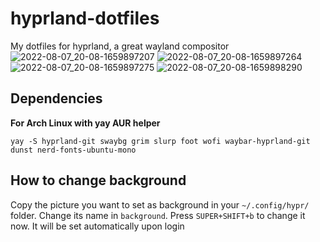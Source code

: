 # hyprland-dotfiles
My dotfiles for hyprland, a great wayland compositor
![2022-08-07_20-08-1659897207](https://user-images.githubusercontent.com/88981092/183306430-8adc622b-cb27-4ba1-b3b3-58882160a859.jpg)
![2022-08-07_20-08-1659897264](https://user-images.githubusercontent.com/88981092/183306431-dd3797af-16c0-4144-9ff9-a3e8db5e9938.jpg)
![2022-08-07_20-08-1659897275](https://user-images.githubusercontent.com/88981092/183306432-79741308-7a7b-4dd0-a43d-afcb48c04100.jpg)
![2022-08-07_20-08-1659898290](https://user-images.githubusercontent.com/88981092/183306594-90c604ab-9439-40bf-8192-0fcae801b9be.jpg)



## Dependencies
**For Arch Linux with yay AUR helper**
```
yay -S hyprland-git swaybg grim slurp foot wofi waybar-hyprland-git dunst nerd-fonts-ubuntu-mono
```

## How to change background
Copy the picture you want to set as background in your ```~/.config/hypr/``` folder.
Change its name in ```background```.
Press ```SUPER+SHIFT+b``` to change it now. It will be set automatically upon login
